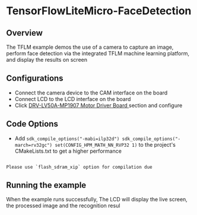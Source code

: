 # TensorFlowLiteMicro-FaceDetection

## Overview

The TFLM example demos the use of a camera to capture an image, perform face detection via the integrated TFLM machine learning platform, and display the results on screen

## Configurations

- Connect the camera device to the CAM interface on the board
- Connect LCD to the LCD interface on the board
- Click [DRV-LV50A-MP1907 Motor Driver Board ](lab_drv_lv50a_mp1907) section and configure

## Code Options

- Add `sdk_compile_options("-mabi=ilp32d") sdk_compile_options("-march=rv32gc") set(CONFIG_HPM_MATH_NN_RVP32 1)` to the project's CMakeLists.txt to get a higher performance

```{warning}

Please use `flash_sdram_xip` option for compilation due

```

## Running the example

When the example runs successfully, The LCD will display the live screen, the processed image and the recognition resul
